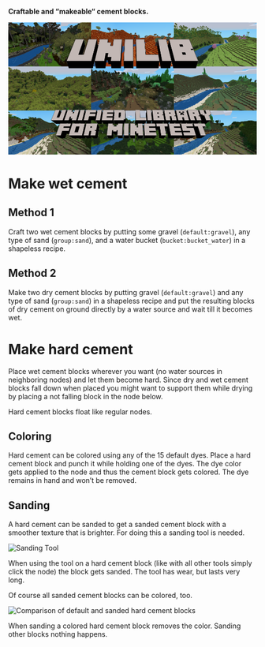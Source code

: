 **Craftable and “makeable“ cement blocks.**

![Screenshot](screenshot.png)

# Make wet cement
## Method 1
Craft two wet cement blocks by putting some gravel (`default:gravel`), any type of sand (`group:sand`), and a water bucket (`bucket:bucket_water`) in a shapeless recipe.

## Method 2
Make two dry cement blocks by putting gravel (`default:gravel`) and any type of sand (`group:sand`) in a shapeless recipe and put the resulting blocks of dry cement on ground directly by a water source and wait till it becomes wet.

# Make hard cement
Place wet cement blocks wherever you want (no water sources in neighboring nodes) and let them become hard. Since dry and wet cement blocks fall down when placed you might want to support them while drying by placing a not falling block in the node below.

Hard cement blocks float like regular nodes.

## Coloring
Hard cement can be colored using any of the 15 default dyes. Place a hard cement block and punch it while holding one of the dyes. The dye color gets applied to the node and thus the cement block gets colored. The dye remains in hand and won’t be removed.

## Sanding
A hard cement can be sanded to get a sanded cement block with a smoother texture that is brighter. For doing this a sanding tool is needed.

![Sanding Tool](screenshots/screenshot_sanding_tool.png)

When using the tool on a hard cement block (like with all other tools simply click the node) the block gets sanded. The tool has wear, but lasts very long.

Of course all sanded cement blocks can be colored, too.

![Comparison of default and sanded hard cement blocks](screenshots/screenshot_all.png)

When sanding a colored hard cement block removes the color. Sanding other blocks nothing happens.
